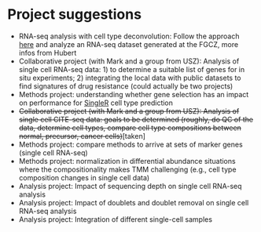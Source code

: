 # Project suggestions


* RNA-seq analysis with cell type deconvolution: Follow the approach [here](https://journals.plos.org/ploscompbiol/article?id=10.1371/journal.pcbi.1008120) and analyze an RNA-seq dataset generated at the FGCZ, more infos from Hubert
* Collaborative project (with Mark and a group from USZ): Analysis of single cell RNA-seq data: 1) to determine a suitable list of genes for in situ experiments; 2) integrating the local data with public datasets to find signatures of drug resistance (could actually be two projects)
* Methods project: understanding whether gene selection has an impact on performance for [SingleR](https://bioconductor.org/packages/release/bioc/html/SingleR.html) cell type prediction
* ~~Collaborative project (with Mark and a group from USZ): Analysis of single cell CITE-seq data: goals to be determined (roughly, do QC of the data, determine cell types, compare cell type compositions between normal, precursor, cancer cells)~~[taken]
* Methods project: compare methods to arrive at sets of marker genes (single cell RNA-seq)
* Methods project: normalization in differential abundance situations where the compositionality makes TMM challenging (e.g., cell type composition changes in single cell data)
* Analysis project: Impact of sequencing depth on single cell RNA-seq analysis
* Analysis project: Impact of doublets and doublet removal on single cell RNA-seq analysis
* Analysis project: Integration of different single-cell samples

